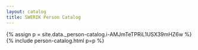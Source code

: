 ```yaml
---
layout: catalog
title: SWERIK Person Catalog
---
```

{% assign p = site.data._person-catalog.i-AMJmTeTPRiL1USX39mHZ6w %}
{% include person-catalog.html p=p %}

